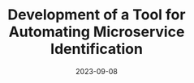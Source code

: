 ---
title: "Development of a Tool for Automating Microservice Identification"
many: true
date: 2023-09-08
dateend: 2023-12-08
students: "Bianca Popa, Jeremie Pereyrol, and Pier-Olivier Beaulieu"
---
